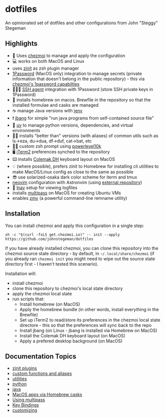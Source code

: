 # dotfiles

An opinionated set of dotfiles and other configurations from John "Steggy" Stegeman

## Highlights

- 🚀 Uses [chezmoi](https://github.com/twpayne/chezmoi) to manage and apply the configuration
- 💻 works on both MacOS and Linux
- uses [zinit](https://github.com/zdharma-continuum/zinit) as zsh plugin manager
- [1Password](https://1password.com) (MacOS only) integration to manage secrets (private information that doesn't belong in the public repository) - this via [chezmoi's 1password capabilties](https://www.chezmoi.io/user-guide/password-managers/1password/)
- 🕵🏽‍♀️ [SSH agent](https://developer.1password.com/docs/ssh/) integration with 1Password (store SSH private keys in 1Password)
- 🍺 installs homebrew on macos. Brewfile in the repository so that the installed formulae and casks are managed
- ☕️ manage Java versions with [jenv](https://github.com/jenv/jenv)
- ❗️ [jbang](https://www.jbang.dev/) for simple "run java programs from self-contained source file"
- 🐍 [uv](https://docs.astral.sh/uv/) to manage python versions, dependencies, and virtual environments
- 👍🏽 installs "better than" versions (with aliases) of common utils such as ls->eza, du->dua, df->duf, cat->bat, etc
- 🕺🏽 custom zsh prompt using [powerlevel10k](https://github.com/romkatv/powerlevel10k)
- 🖥️ [iTerm2](https://iterm2.com) preferences synched to the repository
- ⌨️ installs [Colemak DH](https://colemakmods.github.io/mod-dh/) keyboard layout on MacOS
- 💡 (where possible), prefers zinit to Homebrew for installing cli utilities to make MacOS/Linux config as close to the same as possible
- 😎 use solarized-osaka dark color scheme for iterm and tmux
- [neovim](https://neovim.io/) configuration with Astronvim (using [external repository](https://github.com/johnstegeman/nvim_astrov4))
- 📑 [lnav](https://lnav.org/) setup for viewing logfiles
- installs [multipass](https://multipass.run) on MacOS for creating Ubuntu VMs
- enables [zmv](https://blog.smittytone.net/2021/04/03/how-to-use-zmv-z-shell-super-smart-file-renamer/) (a powerful command-line remname utility)


## Installation

You can install chezmoi and apply this configuration in a single step:

```
sh -c "$(curl -fsLS get.chezmoi.io)" -- init --apply https://github.com/johnstegeman/dotfiles
```

If you have already installed chezmoi, you can clone this repository into the chezmoi source state directory - by default, in `~/.local/share/chezmoi` (if you already ran `chezmoi init` you might need to wipe out the source state directory first - I haven't tested this scenario).

Installation will:

- install chezmoi
- clone this repository to chezmoi's local state directory
- apply the chezmoi local state
- run scripts that:
   - Install homebrew (on MacOS)
   - Apply the homebrew bundle (in other words, install everything in the Brewfile)
   - Set up iTerm2 to read/store its preferences in the chezmoi local state directore - this so that the preferences will sync back to the repo
   - Install jbang (on Linux - jbang is installed via Homebrew on MacOS)
   - Install the Colemak DH keyboard layout (on MacOS)
   - Apply a prefered desktop background (on MacOS)

## Documentation Topics

- [zinit plugins](docs/zinit.md)
- [custom functions and aliases](docs/functions.md)
- [utilities](docs/utilities.md)
- [python](docs/python.md)
- [java](docs/java.md)
- [MacOS apps via Homebrew casks](docs/apps.md)
- [Using multipass](docs/multipass.md)
- [Key Bindings](docs/keybindings.md)
- [customizing](docs/customizing.md)